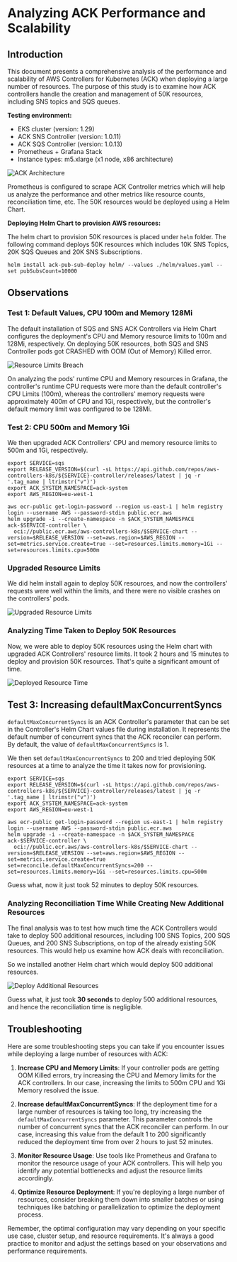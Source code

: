 # Analyzing ACK Performance and Scalability

## Introduction

This document presents a comprehensive analysis of the performance and scalability of AWS Controllers for Kubernetes (ACK) when deploying a large number of resources. The purpose of this study is to examine how ACK controllers handle the creation and management of 50K resources, including SNS topics and SQS queues.


**Testing environment:**

* EKS cluster (version: 1.29)
* ACK SNS Controller (version: 1.0.11)
* ACK SQS Controller (version: 1.0.13)
* Prometheus + Grafana Stack
* Instance types: m5.xlarge (x1 node, x86 architecture)

![ACK Architecture](ack.drawio.png)

Prometheus is configured to scrape ACK Controller metrics which will help us analyze the performance and other metrics like resource counts, reconciliation time, etc. The 50K resources would be deployed using a Helm Chart.

**Deploying Helm Chart to provision AWS resources:**

The helm chart to provision 50K resources is placed under `helm` folder. The following command deploys 50K resources which includes 10K SNS Topics, 20K SQS Queues and 20K SNS Subscriptions. 
```
helm install ack-pub-sub-deploy helm/ --values ./helm/values.yaml --set pubSubsCount=10000
```

## Observations

### Test 1: Default Values, CPU 100m and Memory 128Mi

The default installation of SQS and SNS ACK Controllers via Helm Chart configures the deployment's CPU and Memory resource limits to 100m and 128Mi, respectively. On deploying 50K resources, both SQS and SNS Controller pods got CRASHED with OOM (Out of Memory) Killed error.

![Resource Limits Breach](resource_limits_breach.png)

On analyzing the pods' runtime CPU and Memory resources in Grafana, the controller's runtime CPU requests were more than the default controller's CPU Limits (100m), whereas the controllers' memory requests were approximately 400m of CPU and 1Gi, respectively, but the controller's default memory limit was configured to be 128Mi.

### Test 2: CPU 500m and Memory 1Gi

We then upgraded ACK Controllers' CPU and memory resource limits to 500m and 1Gi, respectively.

```
export SERVICE=sqs
export RELEASE_VERSION=$(curl -sL https://api.github.com/repos/aws-controllers-k8s/${SERVICE}-controller/releases/latest | jq -r '.tag_name | ltrimstr("v")')
export ACK_SYSTEM_NAMESPACE=ack-system
export AWS_REGION=eu-west-1

aws ecr-public get-login-password --region us-east-1 | helm registry login --username AWS --password-stdin public.ecr.aws
helm upgrade -i --create-namespace -n $ACK_SYSTEM_NAMESPACE ack-$SERVICE-controller \
  oci://public.ecr.aws/aws-controllers-k8s/$SERVICE-chart --version=$RELEASE_VERSION --set=aws.region=$AWS_REGION --set=metrics.service.create=true --set=resources.limits.memory=1Gi --set=resources.limits.cpu=500m
```
### Upgraded Resource Limits

We did helm install again to deploy 50K resources, and now the controllers' requests were well within the limits, and there were no visible crashes on the controllers' pods.

![Upgraded Resource Limits](upgraded_resource_limits.png)

### Analyzing Time Taken to Deploy 50K Resources

Now, we were able to deploy 50K resources using the Helm chart with upgraded ACK Controllers' resource limits. It took 2 hours and 15 minutes to deploy and provision 50K resources. That's quite a significant amount of time.

![Deployed Resource Time](deployed_resource_time.png)

## Test 3: Increasing defaultMaxConcurrentSyncs

`defaultMaxConcurrentSyncs` is an ACK Controller's parameter that can be set in the Controller's Helm Chart values file during installation. It represents the default number of concurrent syncs that the ACK reconciler can perform. By default, the value of `defaultMaxConcurrentSyncs` is 1.

We then set `defaultMaxConcurrentSyncs` to 200 and tried deploying 50K resources at a time to analyze the time it takes now for provisioning.

```
export SERVICE=sqs
export RELEASE_VERSION=$(curl -sL https://api.github.com/repos/aws-controllers-k8s/${SERVICE}-controller/releases/latest | jq -r '.tag_name | ltrimstr("v")')
export ACK_SYSTEM_NAMESPACE=ack-system
export AWS_REGION=eu-west-1

aws ecr-public get-login-password --region us-east-1 | helm registry login --username AWS --password-stdin public.ecr.aws
helm upgrade -i --create-namespace -n $ACK_SYSTEM_NAMESPACE ack-$SERVICE-controller \
  oci://public.ecr.aws/aws-controllers-k8s/$SERVICE-chart --version=$RELEASE_VERSION --set=aws.region=$AWS_REGION --set=metrics.service.create=true set=reconcile.defaultMaxConcurrentSyncs=200 --set=resources.limits.memory=1Gi --set=resources.limits.cpu=500m
```
Guess what, now it just took 52 minutes to deploy 50K resources.


### Analyzing Reconciliation Time While Creating New Additional Resources

The final analysis was to test how much time the ACK Controllers would take to deploy 500 additional resources, including 100 SNS Topics, 200 SQS Queues, and 200 SNS Subscriptions, on top of the already existing 50K resources. This would help us examine how ACK deals with reconciliation.

So we installed another Helm chart which would deploy 500 additional resources.

![Deploy Additional Resources](deploy_additional_resources.png)

Guess what, it just took **30 seconds** to deploy 500 additional resources, and hence the reconciliation time is negligible.

## Troubleshooting

Here are some troubleshooting steps you can take if you encounter issues while deploying a large number of resources with ACK:

1. **Increase CPU and Memory Limits**: If your controller pods are getting OOM Killed errors, try increasing the CPU and Memory limits for the ACK controllers. In our case, increasing the limits to 500m CPU and 1Gi Memory resolved the issue.

2. **Increase defaultMaxConcurrentSyncs**: If the deployment time for a large number of resources is taking too long, try increasing the `defaultMaxConcurrentSyncs` parameter. This parameter controls the number of concurrent syncs that the ACK reconciler can perform. In our case, increasing this value from the default 1 to 200 significantly reduced the deployment time from over 2 hours to just 52 minutes.

3. **Monitor Resource Usage**: Use tools like Prometheus and Grafana to monitor the resource usage of your ACK controllers. This will help you identify any potential bottlenecks and adjust the resource limits accordingly.

4. **Optimize Resource Deployment**: If you're deploying a large number of resources, consider breaking them down into smaller batches or using techniques like batching or parallelization to optimize the deployment process.

Remember, the optimal configuration may vary depending on your specific use case, cluster setup, and resource requirements. It's always a good practice to monitor and adjust the settings based on your observations and performance requirements.





